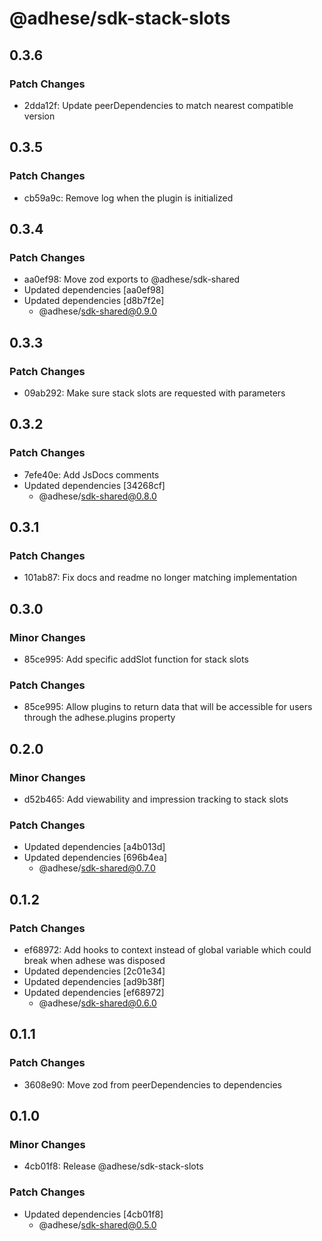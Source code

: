 # @adhese/sdk-stack-slots

## 0.3.6

### Patch Changes

- 2dda12f: Update peerDependencies to match nearest compatible version

## 0.3.5

### Patch Changes

- cb59a9c: Remove log when the plugin is initialized

## 0.3.4

### Patch Changes

- aa0ef98: Move zod exports to @adhese/sdk-shared
- Updated dependencies [aa0ef98]
- Updated dependencies [d8b7f2e]
  - @adhese/sdk-shared@0.9.0

## 0.3.3

### Patch Changes

- 09ab292: Make sure stack slots are requested with parameters

## 0.3.2

### Patch Changes

- 7efe40e: Add JsDocs comments
- Updated dependencies [34268cf]
  - @adhese/sdk-shared@0.8.0

## 0.3.1

### Patch Changes

- 101ab87: Fix docs and readme no longer matching implementation

## 0.3.0

### Minor Changes

- 85ce995: Add specific addSlot function for stack slots

### Patch Changes

- 85ce995: Allow plugins to return data that will be accessible for users through the adhese.plugins property

## 0.2.0

### Minor Changes

- d52b465: Add viewability and impression tracking to stack slots

### Patch Changes

- Updated dependencies [a4b013d]
- Updated dependencies [696b4ea]
  - @adhese/sdk-shared@0.7.0

## 0.1.2

### Patch Changes

- ef68972: Add hooks to context instead of global variable which could break when adhese was disposed
- Updated dependencies [2c01e34]
- Updated dependencies [ad9b38f]
- Updated dependencies [ef68972]
  - @adhese/sdk-shared@0.6.0

## 0.1.1

### Patch Changes

- 3608e90: Move zod from peerDependencies to dependencies

## 0.1.0

### Minor Changes

- 4cb01f8: Release @adhese/sdk-stack-slots

### Patch Changes

- Updated dependencies [4cb01f8]
  - @adhese/sdk-shared@0.5.0
